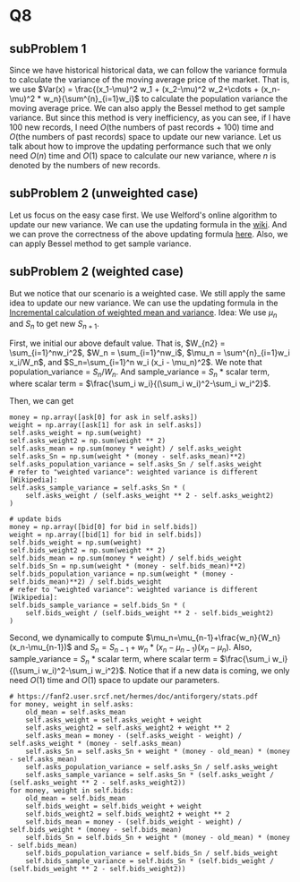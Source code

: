 # Q8
## subProblem 1
Since we have historical historical data, we can follow the variance formula to calculate the variance of the moving average price of the market.
That is, we use $Var(x) = \frac{(x_1-\mu)^2 w_1 + (x_2-\mu)^2 w_2+\cdots + (x_n-\mu)^2 * w_n}{\sum^{n}_{i=1}w_i}$ to calculate the population variance the moving average price.
We can also apply the Bessel method to get sample variance.
But since this method is very inefficiency, as you can see, if I have 100 new records, I need $O(\text{the numbers of past records + 100})$ time and $O(\text{the numbers of past records})$ space to update our new variance.
Let us talk about how to improve the updating performance such that we only need $O(n)$ time and $O(1)$ space to calculate our new variance, where $n$ is denoted by the numbers of new records.

## subProblem 2 (unweighted case)
Let us focus on the easy case first.
We use Welford's online algorithm to update our new variance.
We can use the updating formula in the [wiki](https://en.wikipedia.org/wiki/Algorithms_for_calculating_variance).
And we can prove the correctness of the above updating formula [here](https://changyaochen.github.io/welford/#numerical-stability).
Also, we can apply Bessel method to get sample variance.

## subProblem 2 (weighted case)
But we notice that our scenario is a weighted case.
We still apply the same idea to update our new variance.
We can use the updating formula in the [Incremental calculation of weighted mean and variance](https://fanf2.user.srcf.net/hermes/doc/antiforgery/stats.pdf).
Idea: We use $\mu_n$ and $S_n$ to get new $S_{n+1}$.


First, we initial our above default value.
That is, $W_{n2} = \sum_{i=1}^nw_i^2$, $W_n = \sum_{i=1}^nw_i$, $\mu_n = \sum^{n}_{i=1}w_i x_i/W_n$, and $S_n=\sum_{i=1}^n w_i (x_i - \mu_n)^2$.
We note that population_variance = $S_n / W_n$.
And sample_variance = $S_n$ * scalar term, where scalar term = $\frac{\sum_i w_i}{(\sum_i w_i)^2-\sum_i w_i^2}$.

Then, we can get
```python=
money = np.array([ask[0] for ask in self.asks])
weight = np.array([ask[1] for ask in self.asks])
self.asks_weight = np.sum(weight)
self.asks_weight2 = np.sum(weight ** 2)
self.asks_mean = np.sum(money * weight) / self.asks_weight
self.asks_Sn = np.sum(weight * (money - self.asks_mean)**2)
self.asks_population_variance = self.asks_Sn / self.asks_weight
# refer to "weighted variance": weighted variance is different [Wikipedia]:
self.asks_sample_variance = self.asks_Sn * (
    self.asks_weight / (self.asks_weight ** 2 - self.asks_weight2)
)

# update bids
money = np.array([bid[0] for bid in self.bids])
weight = np.array([bid[1] for bid in self.bids])
self.bids_weight = np.sum(weight)
self.bids_weight2 = np.sum(weight ** 2)
self.bids_mean = np.sum(money * weight) / self.bids_weight
self.bids_Sn = np.sum(weight * (money - self.bids_mean)**2)
self.bids_population_variance = np.sum(weight * (money - self.bids_mean)**2) / self.bids_weight
# refer to "weighted variance": weighted variance is different [Wikipedia]:
self.bids_sample_variance = self.bids_Sn * (
    self.bids_weight / (self.bids_weight ** 2 - self.bids_weight2)
)
```

Second, we dynamically to compute $\mu_n=\mu_{n-1}+\frac{w_n}{W_n}(x_n-\mu_{n-1})$ and $S_n = S_{n-1} + w_n * (x_n - \mu_{n-1})(x_n - \mu_{n})$.
Also, sample_variance = $S_n$ * scalar term, where scalar term = $\frac{\sum_i w_i}{(\sum_i w_i)^2-\sum_i w_i^2}$.
Notice that if a new data is coming, we only need $O(1)$ time and $O(1)$ space to update our parameters.

```python=
# https://fanf2.user.srcf.net/hermes/doc/antiforgery/stats.pdf
for money, weight in self.asks:
    old_mean = self.asks_mean
    self.asks_weight = self.asks_weight + weight
    self.asks_weight2 = self.asks_weight2 + weight ** 2
    self.asks_mean = money - (self.asks_weight - weight) / self.asks_weight * (money - self.asks_mean)
    self.asks_Sn = self.asks_Sn + weight * (money - old_mean) * (money - self.asks_mean)
    self.asks_population_variance = self.asks_Sn / self.asks_weight
    self.asks_sample_variance = self.asks_Sn * (self.asks_weight / (self.asks_weight ** 2 - self.asks_weight2))
for money, weight in self.bids:
    old_mean = self.bids_mean
    self.bids_weight = self.bids_weight + weight
    self.bids_weight2 = self.bids_weight2 + weight ** 2
    self.bids_mean = money - (self.bids_weight - weight) / self.bids_weight * (money - self.bids_mean)
    self.bids_Sn = self.bids_Sn + weight * (money - old_mean) * (money - self.bids_mean)
    self.bids_population_variance = self.bids_Sn / self.bids_weight
    self.bids_sample_variance = self.bids_Sn * (self.bids_weight / (self.bids_weight ** 2 - self.bids_weight2))
```